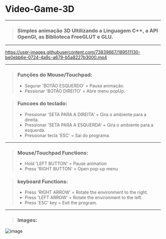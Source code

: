 # Video-Game-3D

---

> ### Simples animação 3D Ultilizando a Linguagem C++, a API OpenGl, as Biblioteca FreeGLUT e GLU.

---

https://user-images.githubusercontent.com/73839667/189511130-be0ebb6e-0724-4a9c-a679-b5a8227b3000.mp4

---

> ### Funções do Mouse/Touchpad:
> * Segurar 'BOTÃO ESQUERDO' = Pausa animação.
> * Pessionar 'BOTÃO DIREITO' = Abre menu popUp.

> ### Funcoes do teclado:
> * Pressionar 'SETA PARA A DIREITA' = Gira o ambiente para a direita.
> * Pressionar 'SETA PARA A ESQUERDA' = Gira o ambiente para a esquerda.
> * Pressionar tecla 'ESC' = Sai do programa.

---

> ### Mouse/Touchpad Functions:
> * Hold 'LEFT BUTTON' = Pause animation
> * Press 'RIGHT BUTTON' = Open pop-up menu

> ### keyboard Functions:
> * Press 'RIGHT ARROW' = Rotate the environment to the right.
> * Press 'LEFT ARROW' = Rotate the environment to the left.
> * Press 'ESC' key = Exit the program.

---

> ### Images: 

![image](https://user-images.githubusercontent.com/73839667/189510519-97f769a6-2975-4b4e-8d15-83f5f3756738.png)
